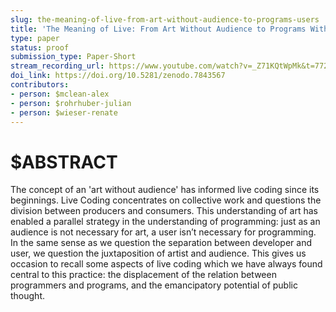 ```yaml
---
slug: the-meaning-of-live-from-art-without-audience-to-programs-users
title: 'The Meaning of Live: From Art Without Audience to Programs Without Users'
type: paper
status: proof
submission_type: Paper-Short
stream_recording_url: https://www.youtube.com/watch?v=_Z71KQtWpMk&t=7726s
doi_link: https://doi.org/10.5281/zenodo.7843567
contributors:
- person: $mclean-alex
- person: $rohrhuber-julian
- person: $wieser-renate
---
```


# $ABSTRACT

The concept of an 'art without audience' has informed live coding since its beginnings. Live Coding concentrates on collective work and questions the division between producers and consumers. This understanding of art has enabled a parallel strategy in the understanding of programming: just as an audience is not necessary for art, a user isn’t necessary for programming. In the same sense as we question the separation between developer and user, we question the juxtaposition of artist and audience. This gives us occasion to recall some aspects of live coding which we have always found central to this practice: the displacement
of the relation between programmers and programs, and the emancipatory potential of public thought.
